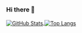 
### Hi there 👋
<a href="https://github.com/tangzixuan">
  <img align="center" alt="GitHub Stats" src="https://github-readme-stats.vercel.app/api?theme=radical&username=tangzixuan&show_icons=true&include_all_commits=true" />
</a>
<a href="https://github.com/tangzixuan">
  <img align="center" alt="Top Langs" src="https://github-readme-stats.vercel.app/api/top-langs/?theme=radical&username=tangzixuan&layout=compact" />
</a>



